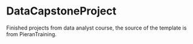 # DataCapstoneProject
Finished projects from data analyst course, the source of the template is from PieranTraining.
